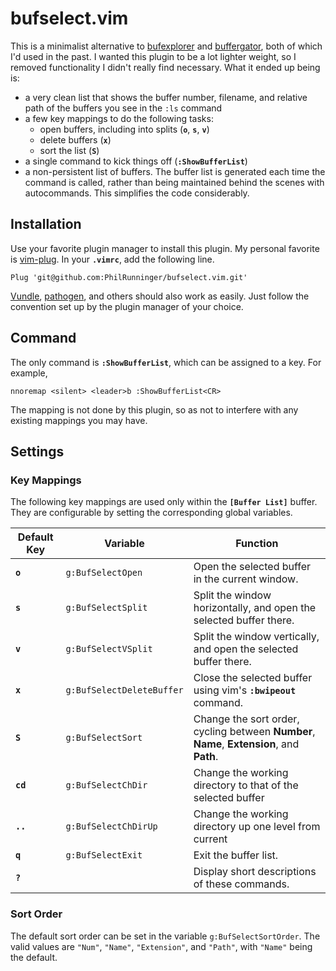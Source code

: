# bufselect.vim

This is a minimalist alternative to [bufexplorer](https://github.com/jlanzarotta/bufexplorer) and [buffergator](https://github.com/jeetsukumaran/vim-buffergator), both of which I'd used in the past. I wanted this plugin to be a lot lighter weight, so I removed functionality I didn't really find necessary. What it ended up being is:

* a very clean list that shows the buffer number, filename, and relative path of the buffers you see in the `:ls` command
* a few key mappings to do the following tasks:
    * open buffers, including into splits (**`o`**, **`s`**, **`v`**)
    * delete buffers (**`x`**)
    * sort the list (**`S`**)
* a single command to kick things off (**`:ShowBufferList`**)
* a non-persistent list of buffers. The buffer list is generated each time the command is called, rather than being maintained behind the scenes with autocommands. This simplifies the code considerably.

## Installation

Use your favorite plugin manager to install this plugin. My personal favorite is [vim-plug](https://github.com/junegunn/vim-plug). In your **`.vimrc`**, add the following line.
```vim
Plug 'git@github.com:PhilRunninger/bufselect.vim.git'
```

[Vundle](https://github.com/VundleVim/Vundle.vim), [pathogen](https://github.com/tpope/vim-pathogen), and others should also work as easily. Just follow the convention set up by the plugin manager of your choice.

## Command

The only command is **`:ShowBufferList`**, which can be assigned to a key. For example,
```vim
nnoremap <silent> <leader>b :ShowBufferList<CR>
```
The mapping is not done by this plugin, so as not to interfere with any existing mappings you may have.

## Settings
### Key Mappings

The following key mappings are used only within the **`[Buffer List]`** buffer. They are configurable by setting the corresponding global variables.

Default Key | Variable                  | Function
---|---|---
**`o`**     | `g:BufSelectOpen`         | Open the selected buffer in the current window.
**`s`**     | `g:BufSelectSplit`        | Split the window horizontally, and open the selected buffer there.
**`v`**     | `g:BufSelectVSplit`       | Split the window vertically, and open the selected buffer there.
**`x`**     | `g:BufSelectDeleteBuffer` | Close the selected buffer using vim's **`:bwipeout`** command.
**`S`**     | `g:BufSelectSort`         | Change the sort order, cycling between **Number**, **Name**, **Extension**, and **Path**.
**`cd`**    | `g:BufSelectChDir`        | Change the working directory to that of the selected buffer
**`..`**    | `g:BufSelectChDirUp`      | Change the working directory up one level from current
**`q`**     | `g:BufSelectExit`         | Exit the buffer list.
**`?`**     |                           | Display short descriptions of these commands.

### Sort Order
The default sort order can be set in the variable `g:BufSelectSortOrder`. The valid values are `"Num"`, `"Name"`, `"Extension"`, and `"Path"`, with `"Name"` being the default.
